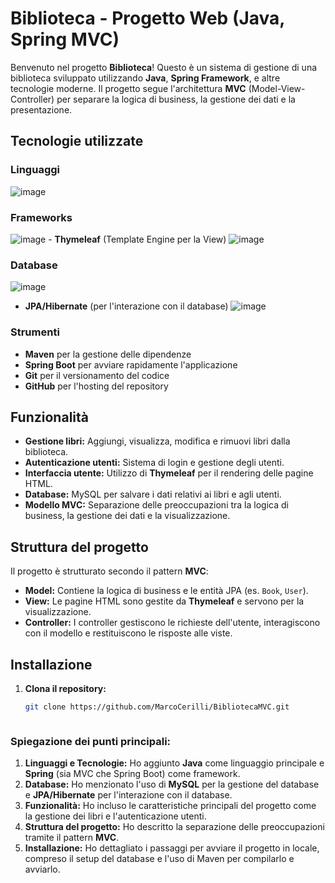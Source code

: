 # Biblioteca - Progetto Web (Java, Spring MVC)

Benvenuto nel progetto **Biblioteca**! Questo è un sistema di gestione di una biblioteca sviluppato utilizzando **Java**, **Spring Framework**, e altre tecnologie moderne. Il progetto segue l'architettura **MVC** (Model-View-Controller) per separare la logica di business, la gestione dei dati e la presentazione.

## Tecnologie utilizzate

### Linguaggi
![image](https://github.com/user-attachments/assets/4831a740-9aef-4411-b81e-5c2ea912f9aa)

### Frameworks
  ![image](https://github.com/user-attachments/assets/f97fd1b7-fead-46fa-a197-0d2bc4b44e5a)
    - **Thymeleaf** (Template Engine per la View)
     ![image](https://github.com/user-attachments/assets/4cd62c05-e3b4-4b14-8d1b-5801275ce21f)

### Database   
![image](https://github.com/user-attachments/assets/3a364ed5-7a05-4a2e-b3e0-b844dcbcdf37)

- **JPA/Hibernate** (per l'interazione con il database)
   ![image](https://github.com/user-attachments/assets/081980b0-9c6e-4024-a88c-c97d3af7bdcc)


### Strumenti
- **Maven** per la gestione delle dipendenze
- **Spring Boot** per avviare rapidamente l'applicazione
- **Git** per il versionamento del codice
- **GitHub** per l'hosting del repository

## Funzionalità

- **Gestione libri:** Aggiungi, visualizza, modifica e rimuovi libri dalla biblioteca.
- **Autenticazione utenti:** Sistema di login e gestione degli utenti.
- **Interfaccia utente:** Utilizzo di **Thymeleaf** per il rendering delle pagine HTML.
- **Database:** MySQL per salvare i dati relativi ai libri e agli utenti.
- **Modello MVC:** Separazione delle preoccupazioni tra la logica di business, la gestione dei dati e la visualizzazione.

## Struttura del progetto

Il progetto è strutturato secondo il pattern **MVC**:
- **Model:** Contiene la logica di business e le entità JPA (es. `Book`, `User`).
- **View:** Le pagine HTML sono gestite da **Thymeleaf** e servono per la visualizzazione.
- **Controller:** I controller gestiscono le richieste dell'utente, interagiscono con il modello e restituiscono le risposte alle viste.

## Installazione

1. **Clona il repository:**
   ```bash
   git clone https://github.com/MarcoCerilli/BibliotecaMVC.git



### Spiegazione dei punti principali:
1. **Linguaggi e Tecnologie:** Ho aggiunto **Java** come linguaggio principale e **Spring** (sia MVC che Spring Boot) come framework.
2. **Database:** Ho menzionato l'uso di **MySQL** per la gestione del database e **JPA/Hibernate** per l'interazione con il database.
3. **Funzionalità:** Ho incluso le caratteristiche principali del progetto come la gestione dei libri e l'autenticazione utenti.
4. **Struttura del progetto:** Ho descritto la separazione delle preoccupazioni tramite il pattern **MVC**.
5. **Installazione:** Ho dettagliato i passaggi per avviare il progetto in locale, compreso il setup del database e l'uso di Maven per compilarlo e avviarlo.



